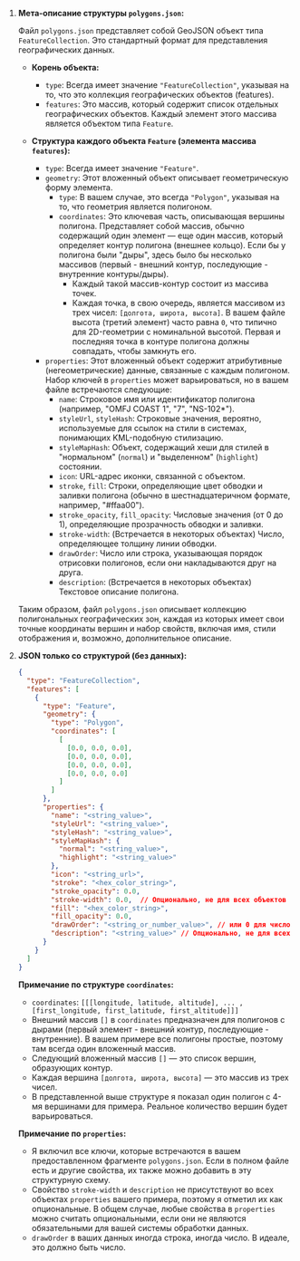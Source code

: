 1.  **Мета-описание структуры `polygons.json`:**

    Файл `polygons.json` представляет собой GeoJSON объект типа `FeatureCollection`. Это стандартный формат для представления географических данных.

    *   **Корень объекта:**
        *   `type`: Всегда имеет значение `"FeatureCollection"`, указывая на то, что это коллекция географических объектов (features).
        *   `features`: Это массив, который содержит список отдельных географических объектов. Каждый элемент этого массива является объектом типа `Feature`.

    *   **Структура каждого объекта `Feature` (элемента массива `features`):**
        *   `type`: Всегда имеет значение `"Feature"`.
        *   `geometry`: Этот вложенный объект описывает геометрическую форму элемента.
            *   `type`: В вашем случае, это всегда `"Polygon"`, указывая на то, что геометрия является полигоном.
            *   `coordinates`: Это ключевая часть, описывающая вершины полигона. Представляет собой массив, обычно содержащий один элемент — еще один массив, который определяет контур полигона (внешнее кольцо). Если бы у полигона были "дыры", здесь было бы несколько массивов (первый - внешний контур, последующие - внутренние контуры/дыры).
                *   Каждый такой массив-контур состоит из массива точек.
                *   Каждая точка, в свою очередь, является массивом из трех чисел: `[долгота, широта, высота]`. В вашем файле высота (третий элемент) часто равна `0`, что типично для 2D-геометрии с номинальной высотой. Первая и последняя точка в контуре полигона должны совпадать, чтобы замкнуть его.
        *   `properties`: Этот вложенный объект содержит атрибутивные (негеометрические) данные, связанные с каждым полигоном. Набор ключей в `properties` может варьироваться, но в вашем файле встречаются следующие:
            *   `name`: Строковое имя или идентификатор полигона (например, "OMFJ COAST 1", "7", "NS-102*").
            *   `styleUrl`, `styleHash`: Строковые значения, вероятно, используемые для ссылок на стили в системах, понимающих KML-подобную стилизацию.
            *   `styleMapHash`: Объект, содержащий хеши для стилей в "нормальном" (`normal`) и "выделенном" (`highlight`) состоянии.
            *   `icon`: URL-адрес иконки, связанной с объектом.
            *   `stroke`, `fill`: Строки, определяющие цвет обводки и заливки полигона (обычно в шестнадцатеричном формате, например, "#ffaa00").
            *   `stroke_opacity`, `fill_opacity`: Числовые значения (от 0 до 1), определяющие прозрачность обводки и заливки.
            *   `stroke-width`: (Встречается в некоторых объектах) Число, определяющее толщину линии обводки.
            *   `drawOrder`: Число или строка, указывающая порядок отрисовки полигонов, если они накладываются друг на друга.
            *   `description`: (Встречается в некоторых объектах) Текстовое описание полигона.

    Таким образом, файл `polygons.json` описывает коллекцию полигональных географических зон, каждая из которых имеет свои точные координаты вершин и набор свойств, включая имя, стили отображения и, возможно, дополнительное описание.

2.  **JSON только со структурой (без данных):**

    ```json
    {
      "type": "FeatureCollection",
      "features": [
        {
          "type": "Feature",
          "geometry": {
            "type": "Polygon",
            "coordinates": [
              [
                [0.0, 0.0, 0.0],
                [0.0, 0.0, 0.0],
                [0.0, 0.0, 0.0],
                [0.0, 0.0, 0.0]
              ]
            ]
          },
          "properties": {
            "name": "<string_value>",
            "styleUrl": "<string_value>",
            "styleHash": "<string_value>",
            "styleMapHash": {
              "normal": "<string_value>",
              "highlight": "<string_value>"
            },
            "icon": "<string_url>",
            "stroke": "<hex_color_string>",
            "stroke_opacity": 0.0,
            "stroke-width": 0.0,  // Опционально, не для всех объектов
            "fill": "<hex_color_string>",
            "fill_opacity": 0.0,
            "drawOrder": "<string_or_number_value>", // или 0 для числового
            "description": "<string_value>" // Опционально, не для всех объектов
          }
        }
      ]
    }
    ```

    **Примечание по структуре `coordinates`:**
    *   `coordinates`: `[[[longitude, latitude, altitude], ... , [first_longitude, first_latitude, first_altitude]]]`
    *   Внешний массив `[]` в `coordinates` предназначен для полигонов с дырами (первый элемент - внешний контур, последующие - внутренние). В вашем примере все полигоны простые, поэтому там всегда один вложенный массив.
    *   Следующий вложенный массив `[]` — это список вершин, образующих контур.
    *   Каждая вершина `[долгота, широта, высота]` — это массив из трех чисел.
    *   В представленной выше структуре я показал один полигон с 4-мя вершинами для примера. Реальное количество вершин будет варьироваться.

    **Примечание по `properties`:**
    *   Я включил все ключи, которые встречаются в вашем предоставленном фрагменте `polygons.json`. Если в полном файле есть и другие свойства, их также можно добавить в эту структурную схему.
    *   Свойство `stroke-width` и `description` не присутствуют во всех объектах `properties` вашего примера, поэтому я отметил их как опциональные. В общем случае, любые свойства в `properties` можно считать опциональными, если они не являются обязательными для вашей системы обработки данных.
    *   `drawOrder` в ваших данных иногда строка, иногда число. В идеале, это должно быть число.